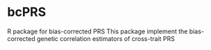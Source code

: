 # bcPRS
R package for bias-corrected PRS
This package implement the bias-corrected genetic correlation estimators of cross-trait PRS
